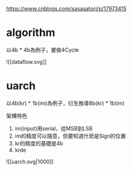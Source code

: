 https://www.cnblogs.com/sasasatori/p/17973415

# algorithm

以4b * 4b為例子，要做4Cycle

![[dataflow.svg]]

# uarch

以4b(kr) * 1b(im)為例子，衍生推導8b(kr) * 1b(im)

架構特色
1. im(input)用serial，從MSB到LSB
2. im的精度可以隨意，但要知道什麽是Sign的位置
4. kr的精度的基礎是4b
5. krde

![[uarch.svg|1000]]